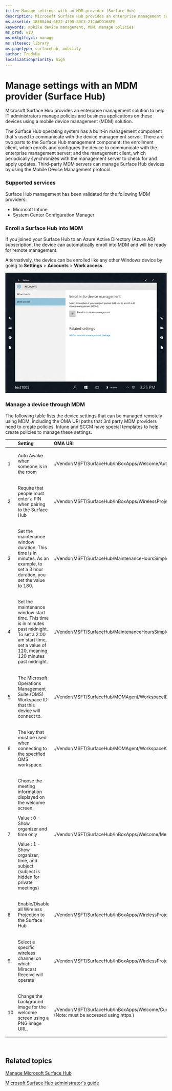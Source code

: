 ```yaml
---
title: Manage settings with an MDM provider (Surface Hub)
description: Microsoft Surface Hub provides an enterprise management solution to help IT administrators manage policies and business applications on these devices using a mobile device management (MDM) solution.
ms.assetid: 18EB8464-6E22-479D-B0C3-21C4ADD168FE
keywords: mobile device management, MDM, manage policies
ms.prod: w10
ms.mktglfcycl: manage
ms.sitesec: library
ms.pagetype: surfacehub, mobility
author: TrudyHa
localizationpriority: high
---
```


# Manage settings with an MDM provider (Surface Hub)


Microsoft Surface Hub provides an enterprise management solution to help IT administrators manage policies and business applications on these devices using a mobile device management (MDM) solution.

The Surface Hub operating system has a built-in management component that's used to communicate with the device management server. There are two parts to the Surface Hub management component: the enrollment client, which enrolls and configures the device to communicate with the enterprise management server; and the management client, which periodically synchronizes with the management server to check for and apply updates. Third-party MDM servers can manage Surface Hub devices by using the Mobile Device Management protocol.

### Supported services

Surface Hub management has been validated for the following MDM providers:

-   Microsoft Intune
-   System Center Configuration Manager

### <a href="" id="enroll-into-mdm"></a>Enroll a Surface Hub into MDM

If you joined your Surface Hub to an Azure Active Directory (Azure AD) subscription, the device can automatically enroll into MDM and will be ready for remote management.

Alternatively, the device can be enrolled like any other Windows device by going to **Settings** &gt; **Accounts** &gt; **Work access**.

![Image showing enroll in device maagement page.](images/managesettingsmdm-enroll.png)

### Manage a device through MDM

The following table lists the device settings that can be managed remotely using MDM, including the OMA URI paths that 3rd party MDM providers need to create policies. Intune and SCCM have special templates to help create policies to manage these settings.

<table>
<colgroup>
<col width="25%" />
<col width="25%" />
<col width="25%" />
<col width="25%" />
</colgroup>
<thead>
<tr class="header">
<th align="left"></th>
<th align="left">Setting</th>
<th align="left">OMA URI</th>
<th align="left">Type</th>
</tr>
</thead>
<tbody>
<tr class="odd">
<td align="left"><p>1</p></td>
<td align="left"><p>Auto Awake when someone is in the room</p></td>
<td align="left"><p>./Vendor/MSFT/SurfaceHub/InBoxApps/Welcome/AutoWakeScreen</p></td>
<td align="left"><p>Boolean</p></td>
</tr>
<tr class="even">
<td align="left"><p>2</p></td>
<td align="left"><p>Require that people must enter a PIN when pairing to the Surface Hub</p></td>
<td align="left"><p>./Vendor/MSFT/SurfaceHub/InBoxApps/WirelessProjection/PINRequired</p></td>
<td align="left"><p>Boolean</p></td>
</tr>
<tr class="odd">
<td align="left"><p>3</p></td>
<td align="left"><p>Set the maintenance window duration. This time is in minutes. As an example, to set a 3 hour duration, you set the value to 180.</p></td>
<td align="left"><p>./Vendor/MSFT/SurfaceHub/MaintenanceHoursSimple/Hours/Duration</p></td>
<td align="left"><p>Int</p></td>
</tr>
<tr class="even">
<td align="left"><p>4</p></td>
<td align="left"><p>Set the maintenance window start time. This time is in minutes past midnight. To set a 2:00 am start time, set a value of 120, meaning 120 minutes past midnight.</p></td>
<td align="left"><p>./Vendor/MSFT/SurfaceHub/MaintenanceHoursSimple/Hours/StartTime</p></td>
<td align="left"><p>Int</p></td>
</tr>
<tr class="odd">
<td align="left"><p>5</p></td>
<td align="left"><p>The Microsoft Operations Management Suite (OMS) Workspace ID that this device will connect to.</p></td>
<td align="left"><p>./Vendor/MSFT/SurfaceHub/MOMAgent/WorkspaceID</p></td>
<td align="left"><p>String</p></td>
</tr>
<tr class="even">
<td align="left"><p>6</p></td>
<td align="left"><p>The key that must be used when connecting to the specified OMS workspace.</p></td>
<td align="left"><p>./Vendor/MSFT/SurfaceHub/MOMAgent/WorkspaceKey</p></td>
<td align="left"><p>String</p></td>
</tr>
<tr class="odd">
<td align="left"><p>7</p></td>
<td align="left"><p>Choose the meeting information displayed on the welcome screen.</p>
<p>Value : 0 - Show organizer and time only</p>
<p>Value : 1 - Show organizer, time, and subject (subject is hidden for private meetings)</p></td>
<td align="left"><p>./Vendor/MSFT/SurfaceHub/InBoxApps/Welcome/MeetingInfoOption</p></td>
<td align="left"><p>Int</p></td>
</tr>
<tr class="even">
<td align="left"><p>8</p></td>
<td align="left"><p>Enable/Disable all Wireless Projection to the Surface Hub</p></td>
<td align="left"><p>./Vendor/MSFT/SurfaceHub/InBoxApps/WirelessProjection/Enabled</p></td>
<td align="left"><p>Boolean</p></td>
</tr>
<tr class="odd">
<td align="left"><p>9</p></td>
<td align="left"><p>Select a specific wireless channel on which Miracast Receive will operate</p></td>
<td align="left"><p>./Vendor/MSFT/SurfaceHub/InBoxApps/WirelessProjection/Channel</p></td>
<td align="left"><p>Int</p></td>
</tr>
<tr class="even">
<td align="left"><p>10</p></td>
<td align="left"><p>Change the background image for the welcome screen using a PNG image URL.</p></td>
<td align="left"><p>./Vendor/MSFT/SurfaceHub/InBoxApps/Welcome/CurrentBackgroundPath (Note: must be accessed using https.)</p></td>
<td align="left"><p>String</p></td>
</tr>
</tbody>
</table>

 

## Related topics


[Manage Microsoft Surface Hub](manage-surface-hub.md)

[Microsoft Surface Hub administrator's guide](surface-hub-administrators-guide.md)

 

 





